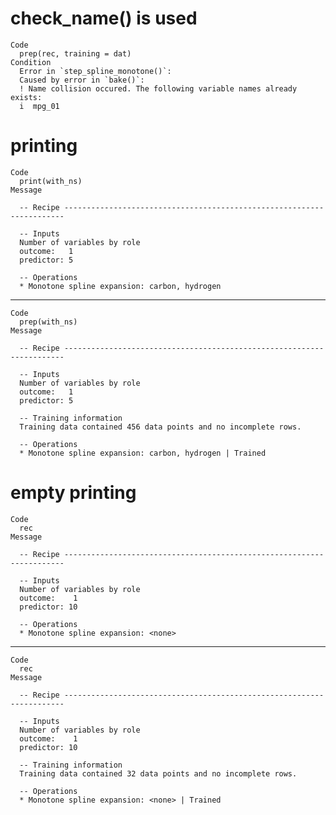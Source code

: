 # check_name() is used

    Code
      prep(rec, training = dat)
    Condition
      Error in `step_spline_monotone()`:
      Caused by error in `bake()`:
      ! Name collision occured. The following variable names already exists:
      i  mpg_01

# printing

    Code
      print(with_ns)
    Message
      
      -- Recipe ----------------------------------------------------------------------
      
      -- Inputs 
      Number of variables by role
      outcome:   1
      predictor: 5
      
      -- Operations 
      * Monotone spline expansion: carbon, hydrogen

---

    Code
      prep(with_ns)
    Message
      
      -- Recipe ----------------------------------------------------------------------
      
      -- Inputs 
      Number of variables by role
      outcome:   1
      predictor: 5
      
      -- Training information 
      Training data contained 456 data points and no incomplete rows.
      
      -- Operations 
      * Monotone spline expansion: carbon, hydrogen | Trained

# empty printing

    Code
      rec
    Message
      
      -- Recipe ----------------------------------------------------------------------
      
      -- Inputs 
      Number of variables by role
      outcome:    1
      predictor: 10
      
      -- Operations 
      * Monotone spline expansion: <none>

---

    Code
      rec
    Message
      
      -- Recipe ----------------------------------------------------------------------
      
      -- Inputs 
      Number of variables by role
      outcome:    1
      predictor: 10
      
      -- Training information 
      Training data contained 32 data points and no incomplete rows.
      
      -- Operations 
      * Monotone spline expansion: <none> | Trained

